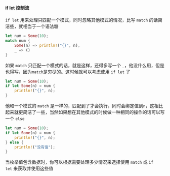 #### if let 控制流

`if let` 用来处理只匹配一个模式，同时忽略其他模式的情况，比写 `match` 的话简洁些，就相当于一个语法糖

```rust
let num = Some(10);
match num {
	Some(n) => println!("{}", n),
	_ => ()
}
```

如果 `match` 只匹配一个模式的话，就是这样，还得多写一个 `_`，他没什么用，但是也得写，因为`match`是穷尽的。这时候就可以考虑使用 `if let` 了

```rust
let num = Some(10);
if let Some(n) = num {
	println!("{}", n);
}
```

他和一个模式的 `match` 是一样的，匹配到了才会执行，同时会绑定值到`n`，这相比起来就更简洁了一些，当然如果想在其他模式的时候做一种相同的操作的话可以写一个 `else`

```rust
let num = Some(10);
if let Some(n) = num {
	println!("{}", n);
} else {
	println!("没有值");
}
```

当枚举值包含数据时，你可以根据需要处理多少情况来选择使用 `match` 或 `if let` 来获取并使用这些值